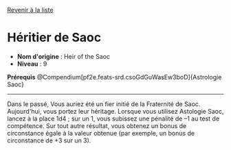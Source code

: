 [Revenir à la liste](..)

# Héritier de Saoc

 * **Nom d'origine** : Heir of the Saoc
 * **Niveau** : 9


<p><span id="ctl00_MainContent_DetailedOutput"><strong>Prérequis</strong> @Compendium[pf2e.feats-srd.csoGdGuWasEw3boD]{Astrologie Saoc}<br></span></p>
<hr>
<p>Dans le passé, Vous auriez été un fier initié de la Fraternité de Saoc. Aujourd'hui, vous portez leur héritage. Lorsque vous utilisez Astologie Saoc, lancez à la place 1d4 ; sur un 1, vous subissez une pénalité de –1 au test de compétence. Sur tout autre résultat, vous obtenez un bonus de circonstance égale à la valeur obtenue (par exemple, un bonus de circonstance de +3 sur un 3).&nbsp;</p>